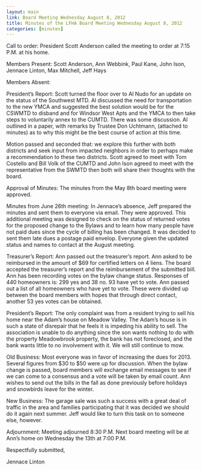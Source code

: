 ```yaml
---
layout: main
link: Board Meeting Wednesday August 8, 2012
title: Minutes of the LFHA Board Meeting Wednesday August 8, 2012
categories: [minutes]
---
```


Call to order: President Scott Anderson called the meeting to order at 7:15 P.M. at his home. 

Members Present: Scott Anderson, Ann Webbink, Paul Kane, John Ison, Jennace Linton, Max Mitchell, Jeff Hays

Members Absent: 

President’s Report: Scott turned the floor over to Al Nudo for an update on the status of the Southwest MTD. Al discussed the need for transportation to the new YMCA and suggested the best solution would be for the CSWMTD to disband and for Windsor West Apts and the YMCA to then take steps to voluntarily annex to the CUMTD.  There was some discussion. Al outlined in a paper, with remarks by Trustee Don Uchtmann, (attached to minutes) as to why this might be the best course of action at this time. 

Motion passed and seconded that: we explore this further with both districts and seek input from impacted neighbors in order to perhaps make a recommendation to these two districts. Scott agreed to meet with Tom Costello and Bill Volk of the CUMTD and John Ison agreed to meet with the representative  from the SWMTD then both will share their thoughts with the board. 

Approval of Minutes: The minutes from the May 8th board meeting were approved.

Minutes from June 26th meeting: In Jennace’s absence, Jeff prepared the minutes and sent them to everyone via email. They were approved. This additional meeting was designed to check on the status of returned votes for the proposed change to the Bylaws and to learn how many people have not paid dues since the cycle of billing has been changed. It was decided to sent them late dues a postage paid envelop. Everyone given the updated status and names to contact at the August meeting. 

Treasurer’s Report: Ann passed out the treasurer’s report. Ann asked to be reimbursed in the amount of $69 for certified letters on 4 liens. The board accepted the treasurer’s report and the reimbursement of the submitted bill. Ann has been recording votes on the bylaw change status.  Responses of 440 homeowners is: 299 yes and 38 no. 93 have yet to vote. Ann passed out a list of all homeowners who have yet to vote. These were divided up between the board members with hopes that through direct contact, another 53 yes votes can be obtained.

President’s Report: The only complaint was from a resident trying to sell his home near the Adam’s house on Meadow Valley. The Adam’s house is in such a state of disrepair that he feels it is impeding his ability to sell. The association is unable to do anything since the son wants nothing to do with the property Meadowbrook property, the bank has not foreclosed, and the bank wants little to no involvement with it. We will still continue to mow.

Old Business: 
Most everyone was in favor of increasing the dues for 2013. Several figures from $30 to $50 were up for discussion. When the bylaw change is passed, board members will exchange email messages to see if we can come to a consensus and a vote will be taken by email count. Ann wishes to send out the bills in the fall as done previously before holidays and snowbirds leave for the winter. 

 New Business: 
The garage sale was such a success with a great deal of traffic in the area and families participating that it was decided we should do it again next summer. Jeff would like to turn this task on to someone else, however. 

Adjournment: Meeting adjourned 8:30 P.M. Next board meeting will be at Ann’s home on Wednesday the 13th at 7:00 P.M. 

Respectfully submitted,

Jennace Linton
